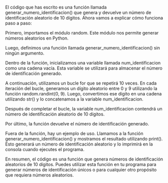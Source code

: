 El código que has escrito es una función llamada generar_numero_identificacion() que genera y devuelve un número de identificación aleatorio de 10 dígitos. Ahora vamos a explicar cómo funciona paso a paso:

Primero, importamos el módulo random. Este módulo nos permite generar números aleatorios en Python.

Luego, definimos una función llamada generar_numero_identificacion() sin ningún argumento.

Dentro de la función, inicializamos una variable llamada num_identificacion como una cadena vacía. Esta variable se utilizará para almacenar el número de identificación generado.

A continuación, utilizamos un bucle for que se repetirá 10 veces. En cada iteración del bucle, generamos un dígito aleatorio entre 0 y 9 utilizando la función random.randint(0, 9). Luego, convertimos ese dígito en una cadena utilizando str() y lo concatenamos a la variable num_identificacion.

Después de completar el bucle, la variable num_identificacion contendrá un número de identificación aleatorio de 10 dígitos.

Por último, la función devuelve el número de identificación generado.

Fuera de la función, hay un ejemplo de uso. Llamamos a la función generar_numero_identificacion() y mostramos el resultado utilizando print(). Esto generará un número de identificación aleatorio y lo imprimirá en la consola cuando ejecutes el programa.

En resumen, el código es una función que genera números de identificación aleatorios de 10 dígitos. Puedes utilizar esta función en tu programa para generar números de identificación únicos o para cualquier otro propósito que requiera números aleatorios.